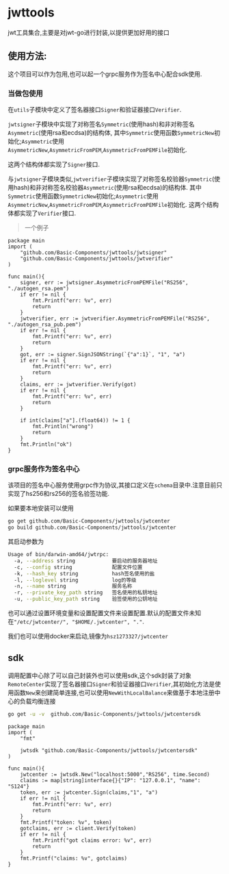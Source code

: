 # jwttools

jwt工具集合,主要是对jwt-go进行封装,以提供更加好用的接口

## 使用方法:

这个项目可以作为包用,也可以起一个grpc服务作为签名中心配合sdk使用.

### 当做包使用

在`utils`子模块中定义了签名器接口`Signer`和验证器接口`Verifier`.

`jwtsigner`子模块中实现了对称签名`Symmetric`(使用hash)和非对称签名`Asymmetric`(使用rsa和ecdsa)的结构体,
其中`Symmetric`使用函数`SymmetricNew`初始化;`Asymmetric`使用`AsymmetricNew`,`AsymmetricFromPEM`,`AsymmetricFromPEMFile`初始化.

这两个结构体都实现了`Signer`接口.

与`jwtsigner`子模块类似,`jwtverifier`子模块实现了对称签名校验器`Symmetric`(使用hash)和非对称签名校验器`Asymmetric`(使用rsa和ecdsa)的结构体.
其中`Symmetric`使用函数`SymmetricNew`初始化;`Asymmetric`使用`AsymmetricNew`,`AsymmetricFromPEM`,`AsymmetricFromPEMFile`初始化.
这两个结构体都实现了`Verifier`接口.

> 一个例子

```golang
package main
import (
	"github.com/Basic-Components/jwttools/jwtsigner"
	"github.com/Basic-Components/jwttools/jwtverifier"
)

func main(){
	signer, err := jwtsigner.AsymmetricFromPEMFile("RS256", "./autogen_rsa.pem")
	if err != nil {
		fmt.Printf("err: %v", err)
		return
	}
	jwtverifier, err := jwtverifier.AsymmetricFromPEMFile("RS256", "./autogen_rsa_pub.pem")
	if err != nil {
		fmt.Printf("err: %v", err)
		return
	}
	got, err := signer.SignJSONString(`{"a":1}`, "1", "a")
	if err != nil {
		fmt.Printf("err: %v", err)
		return
	}
	claims, err := jwtverifier.Verify(got)
	if err != nil {
		fmt.Printf("err: %v", err)
		return
	}

	if int(claims["a"].(float64)) != 1 {
		fmt.Println("wrong")
		return
	}
	fmt.Println("ok")
}

```

### grpc服务作为签名中心

该项目的签名中心服务使用grpc作为协议,其接口定义在`schema`目录中.注意目前只实现了hs256和rs256的签名验签功能.

如果要本地安装可以使用

```bash
go get github.com/Basic-Components/jwttools/jwtcenter
go build github.com/Basic-Components/jwttools/jwtcenter
```

其启动参数为

```bash
Usage of bin/darwin-amd64/jwtrpc:
  -a, --address string            要启动的服务器地址
  -c, --config string             配置文件位置
  -k, --hash_key string           hash签名使用的盐
  -l, --loglevel string           log的等级
  -n, --name string               服务名称
  -r, --private_key_path string   签名使用的私钥地址
  -u, --public_key_path string    验签使用的公钥地址
```

也可以通过设置环境变量和设置配置文件来设置配置.默认的配置文件未知在`"/etc/jwtcenter/", "$HOME/.jwtcenter", "."`.

我们也可以使用docker来启动,镜像为`hsz1273327/jwtcenter`

## sdk

调用配置中心除了可以自己封装外也可以使用sdk,这个sdk封装了对象`RemoteCenter`实现了签名器接口`Signer`和验证器接口`Verifier`,其初始化方法是使用函数`New`来创建简单连接,也可以使用`NewWithLocalBalance`来做基于本地注册中心的负载均衡连接

```bash
go get -u -v  github.com/Basic-Components/jwttools/jwtcentersdk
```

```golang
package main
import (
	"fmt"

	jwtsdk "github.com/Basic-Components/jwttools/jwtcentersdk"
)

func main(){
	jwtcenter := jwtsdk.New("localhost:5000","RS256", time.Second)
	claims := map[string]interface{}{"IP": "127.0.0.1", "name": "S124"}
	token, err := jwtcenter.Sign(claims,"1", "a")
	if err != nil {
		fmt.Printf("err: %v", err)
		return
	}
	fmt.Printf("token: %v", token)
	gotclaims, err := client.Verify(token)
	if err != nil {
		fmt.Printf("got claims error: %v", err)
		return
	}
    fmt.Printf("claims: %v", gotclaims)
}
```
